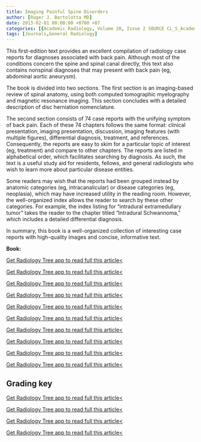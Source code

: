 ```yaml
---
title: Imaging Painful Spine Disorders
author: [Roger J. Bartolotta MD]
date: 2013-02-01 00:00:00 +0700 +07
categories: [{Academic Radiology, Volume 20, Issue 2 SOURCE CL_S_AcademicRadiologyVolume20Issue2 1}]
tags: [Journals,General Radiology]
---
```

This first-edition text provides an excellent compilation of radiology case reports for diagnoses associated with back pain. Although most of the conditions concern the spine and spinal canal directly, this text also contains nonspinal diagnoses that may present with back pain (eg, abdominal aortic aneurysm).

The book is divided into two sections. The first section is an imaging-based review of spinal anatomy, using both computed tomographic myelography and magnetic resonance imaging. This section concludes with a detailed description of disc herniation nomenclature.

The second section consists of 74 case reports with the unifying symptom of back pain. Each of these 74 chapters follows the same format: clinical presentation, imaging presentation, discussion, imaging features (with multiple figures), differential diagnosis, treatment, and references. Consequently, the reports are easy to skim for a particular topic of interest (eg, treatment) and compare to other chapters. The reports are listed in alphabetical order, which facilitates searching by diagnosis. As such, the text is a useful study aid for residents, fellows, and general radiologists who wish to learn more about particular disease entities.

Some readers may wish that the reports had been grouped instead by anatomic categories (eg, intracanalicular) or disease categories (eg, neoplasia), which may have increased utility in the reading room. However, the well-organized index allows the reader to search by these other categories. For example, the index listing for “intradural extramedullary tumor” takes the reader to the chapter titled “Intradural Schwannoma,” which includes a detailed differential diagnosis.

In summary, this book is a well-organized collection of interesting case reports with high-quality images and concise, informative text.

**Book:**

[Get Radiology Tree app to read full this article<](https://clinicalpub.com/app)

[Get Radiology Tree app to read full this article<](https://clinicalpub.com/app)

[Get Radiology Tree app to read full this article<](https://clinicalpub.com/app)

[Get Radiology Tree app to read full this article<](https://clinicalpub.com/app)

[Get Radiology Tree app to read full this article<](https://clinicalpub.com/app)

[Get Radiology Tree app to read full this article<](https://clinicalpub.com/app)

[Get Radiology Tree app to read full this article<](https://clinicalpub.com/app)

[Get Radiology Tree app to read full this article<](https://clinicalpub.com/app)

[Get Radiology Tree app to read full this article<](https://clinicalpub.com/app)

[Get Radiology Tree app to read full this article<](https://clinicalpub.com/app)

## Grading key

[Get Radiology Tree app to read full this article<](https://clinicalpub.com/app)

[Get Radiology Tree app to read full this article<](https://clinicalpub.com/app)

[Get Radiology Tree app to read full this article<](https://clinicalpub.com/app)

[Get Radiology Tree app to read full this article<](https://clinicalpub.com/app)